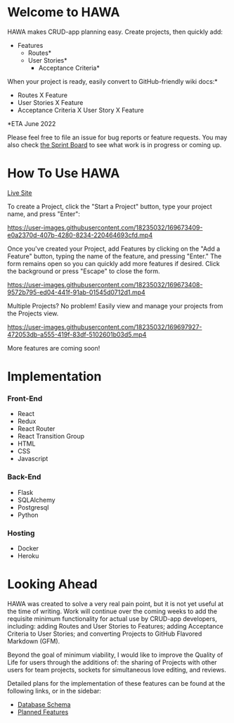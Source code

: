 # Welcome to HAWA

HAWA makes CRUD-app planning easy. Create projects, then quickly add:
- Features
  - Routes*
  - User Stories*
    - Acceptance Criteria*

When your project is ready, easily convert to GitHub-friendly wiki docs:*
- Routes X Feature
- User Stories X Feature
- Acceptance Criteria X User Story X Feature

*ETA June 2022

Please feel free to file an issue for bug reports or feature requests. You may also check [the Sprint Board](https://github.com/Nick-Yawn/HAWA/projects/1) to see what work is in progress or coming up.

# How To Use HAWA

[Live Site](https://hawa-beta.herokuapp.com/)

To create a Project, click the "Start a Project" button, type your project name, and press "Enter":


https://user-images.githubusercontent.com/18235032/169673409-e0a2370d-407b-4280-8234-220464693cfd.mp4



Once you've created your Project, add Features by clicking on the "Add a Feature" button, typing the name of the feature, and pressing "Enter." The form remains open so you can quickly add more features if desired. Click the background or press "Escape" to close the form.


https://user-images.githubusercontent.com/18235032/169673408-9572b795-ed04-441f-91ab-01545d0712d1.mp4


Multiple Projects? No problem! Easily view and manage your projects from the Projects view.



https://user-images.githubusercontent.com/18235032/169697927-472053db-a555-419f-83df-5102601b03d5.mp4



More features are coming soon!


# Implementation

### Front-End

- React
- Redux
- React Router
- React Transition Group
- HTML
- CSS
- Javascript

### Back-End

- Flask
- SQLAlchemy
- Postgresql
- Python

### Hosting
- Docker
- Heroku

# Looking Ahead

HAWA was created to solve a very real pain point, but it is not yet useful at the time of writing. Work will continue over the coming weeks to add the requisite minimum functionality for actual use by CRUD-app developers, including: adding Routes and User Stories to Features; adding Acceptance Criteria to User Stories; and converting Projects to GitHub Flavored Markdown (GFM).

Beyond the goal of minimum viability, I would like to improve the Quality of Life for users through the additions of: the sharing of Projects with other users for team projects, sockets for simultaneous love editing, and reviews. 

Detailed plans for the implementation of these features can be found at the following links, or in the sidebar:
- [Database Schema](https://github.com/Nick-Yawn/HAWA/wiki/Database-Schema)
- [Planned Features](https://github.com/Nick-Yawn/HAWA/wiki/User-Stories-by-Feature)
